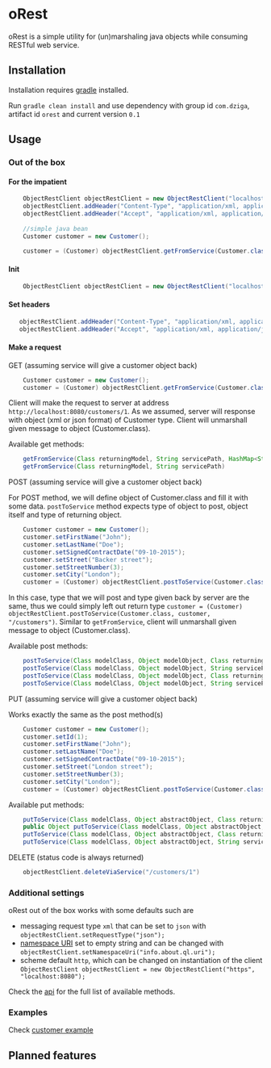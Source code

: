 # oRest

oRest is a simple utility for (un)marshaling java objects while consuming RESTful web service.

## Installation

Installation requires [gradle](https://gradle.org/) installed.

Run ```gradle clean install``` and use dependency with group id ```com.dziga```, artifact id ```orest``` and current version ```0.1```

## Usage

### Out of the box

#### For the impatient

```java
    ObjectRestClient objectRestClient = new ObjectRestClient("localhost:8080");
    objectRestClient.addHeader("Content-Type", "application/xml, application/json");
    objectRestClient.addHeader("Accept", "application/xml, application/json");
    
    //simple java bean
    Customer customer = new Customer();

    customer = (Customer) objectRestClient.getFromService(Customer.class, "/customers/1"));
```

#### Init 

```java
    ObjectRestClient objectRestClient = new ObjectRestClient("localhost:8080");
```
#### Set headers

```java
   objectRestClient.addHeader("Content-Type", "application/xml, application/json");
   objectRestClient.addHeader("Accept", "application/xml, application/json");
```
#### Make a request 

GET (assuming service will give a customer object back)

```java
    Customer customer = new Customer();
    customer = (Customer) objectRestClient.getFromService(Customer.class, "/customers/1"));
```

Client will make the request to server at address ```http://localhost:8080/customers/1```. As we assumed, server will response with object (xml or json format) of Customer type. Client will unmarshall given message to object (Customer.class).

Available get methods:

```java
    getFromService(Class returningModel, String servicePath, HashMap<String, String> params)
    getFromService(Class returningModel, String servicePath)
```

POST (assuming service will give a customer object back)

For POST method, we will define object of Customer.class and fill it with some data. ```postToService``` method expects type of object to post, object itself and type of returning object. 

```java
    Customer customer = new Customer();
    customer.setFirstName("John");
    customer.setLastName("Doe");
    customer.setSignedContractDate("09-10-2015");
    customer.setStreet("Backer street");
    customer.setStreetNumber(3);
    customer.setCity("London");
    customer = (Customer) objectRestClient.postToService(Customer.class, customer, Customer.class, "/customers");
```

In this case, type that we will post and type given back by server are the same, thus we could simply left out return type ```customer = (Customer) objectRestClient.postToService(Customer.class, customer, "/customers")```. Similar to ```getFromService```, client will unmarshall given message to object (Customer.class).

Available post methods:

```java
    postToService(Class modelClass, Object modelObject, Class returningModel, String servicePath, HashMap<String, String> params)
    postToService(Class modelClass, Object modelObject, String servicePath, HashMap<String, String> params)
    postToService(Class modelClass, Object modelObject, Class returningModel, String servicePath)
    postToService(Class modelClass, Object modelObject, String servicePath)
```


PUT (assuming service will give a customer object back)

Works exactly the same as the post method(s)

```java
    Customer customer = new Customer();
    customer.setId(1);
    customer.setFirstName("John");
    customer.setLastName("Doe");
    customer.setSignedContractDate("09-10-2015");
    customer.setStreet("London street");
    customer.setStreetNumber(3);
    customer.setCity("London");
    customer = (Customer) objectRestClient.postToService(Customer.class, customer, Customer.class, "/customers/1");
```

Available put methods:

```java
    putToService(Class modelClass, Object abstractObject, Class returningClass, String servicePath, HashMap<String, String> params)
    public Object putToService(Class modelClass, Object abstractObject, String servicePath, HashMap<String, String> params)
    putToService(Class modelClass, Object abstractObject, Class returningModel, String servicePath) 
    putToService(Class modelClass, Object abstractObject, String servicePath)
```
DELETE (status code is always returned)

```java
    objectRestClient.deleteViaService("/customers/1")
```

### Additional settings

oRest out of the box works with some defaults such are

  - messaging request type ```xml``` that can be set to ```json``` with ```objectRestClient.setRequestType("json");```
  - [namespace URI](http://www.w3schools.com/dom/prop_element_namespaceuri.asp) set to empty string and can be changed with ```objectRestClient.setNamespaceUri("info.about.ql.uri");```
  - scheme default ```http```, which can be changed on instantiation of the client ```ObjectRestClient objectRestClient = new ObjectRestClient("https", "localhost:8080");```

Check the [api](src/main/java/com/dziga/orest/api/ORest.java) for the full list of available methods.

### Examples

Check [customer example](examples/customer)

## Planned features